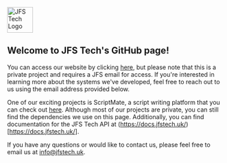 <img src="https://jfstech.uk/logo.svg" alt="JFS Tech Logo" width="60"/>

## Welcome to JFS Tech's GitHub page!

You can access our website by clicking [here](https://jfstech.uk), but please note that this is a private project and requires a JFS email for access. If you're interested in learning more about the systems we've developed, feel free to reach out to us using the email address provided below.

One of our exciting projects is ScriptMate, a script writing platform that you can check out [here](https://script.jfstech.uk/). Although most of our projects are private, you can still find the dependencies we use on this page. Additionally, you can find documentation for the JFS Tech API at (https://docs.jfstech.uk/)[https://docs.jfstech.uk/].

If you have any questions or would like to contact us, please feel free to email us at info@jfstech.uk.
